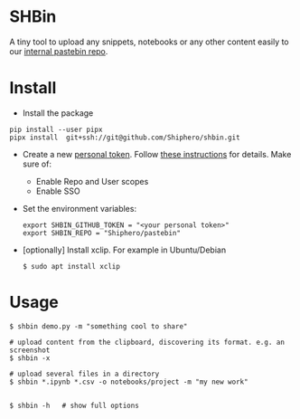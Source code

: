 # SHBin

A tiny tool to upload any snippets, notebooks or any other content easily to our [internal pastebin repo](https://github.com/Shiphero/pastebin).

# Install

- Install the package

```
pip install --user pipx
pipx install  git+ssh://git@github.com/Shiphero/shbin.git
```

- Create a new [personal token](https://github.com/settings/tokens). Follow [these instructions](https://docs.github.com/en/authentication/keeping-your-account-and-data-secure/creating-a-personal-access-token) for details. Make sure of:
    
  - Enable Repo and User scopes
  - Enable SSO

- Set the environment variables:
    ```
    export SHBIN_GITHUB_TOKEN = "<your personal token>"
    export SHBIN_REPO = "Shiphero/pastebin" 
    ```
- [optionally] Install xclip. For example in Ubuntu/Debian
  
  ```console
  $ sudo apt install xclip
  ```

# Usage

```console
$ shbin demo.py -m "something cool to share"         

# upload content from the clipboard, discovering its format. e.g. an screenshot
$ shbin -x           

# upload several files in a directory
$ shbin *.ipynb *.csv -o notebooks/project -m "my new work"   


$ shbin -h   # show full options
```
